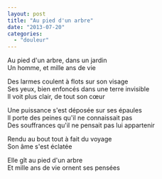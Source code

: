 ```yaml
---
layout: post
title: "Au pied d'un arbre"
date: "2013-07-20"
categories:
  - "douleur"
---
```


Au pied d'un arbre, dans un jardin  
Un homme, et mille ans de vie  

Des larmes coulent à flots sur son visage  
Ses yeux, bien enfoncés dans une terre invisible  
Il voit plus clair, de tout son cœur  

Une puissance s'est déposée sur ses épaules  
Il porte des peines qu'il ne connaissait pas  
Des souffrances qu'il ne pensait pas lui appartenir  

Rendu au bout tout à fait du voyage  
Son âme s'est éclatée  

Elle gît au pied d'un arbre  
Et mille ans de vie ornent ses pensées  
